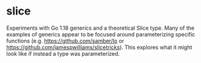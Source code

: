 # slice

Experiments with Go 1.18 generics and a theoretical Slice type. Many of the
examples of generics appear to be focused around parameterizing specific
functions (e.g. https://github.com/samber/lo or
https://github.com/jamespwilliams/slicetricks). This explores what it might
look like if instead a type was parameterized.
